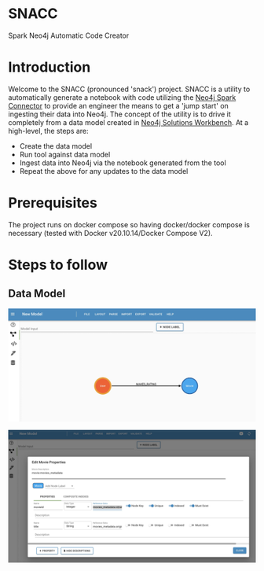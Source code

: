 # SNACC
Spark Neo4j Automatic Code Creator

# Introduction

Welcome to the SNACC (pronounced 'snack') project. SNACC is a utility to automatically generate a notebook with code utilizing the [Neo4j Spark Connector](https://neo4j.com/docs/spark/current/) to provide an engineer the means to get a 'jump start' on ingesting their data into Neo4j. The concept of the utility is to drive it completely from a data model created in [Neo4j Solutions Workbench](https://cw.neo4j.solutions/). At a high-level, the steps are:

* Create the data model
* Run tool against data model
* Ingest data into Neo4j via the notebook generated from the tool
* Repeat the above for any updates to the data model

# Prerequisites

The project runs on docker compose so having docker/docker compose is necessary (tested with Docker v20.10.14/Docker Compose V2).

# Steps to follow

## Data Model



![image](docs/images/datamodel1.jpg)

![image](docs/images/datamodel2.jpg)
